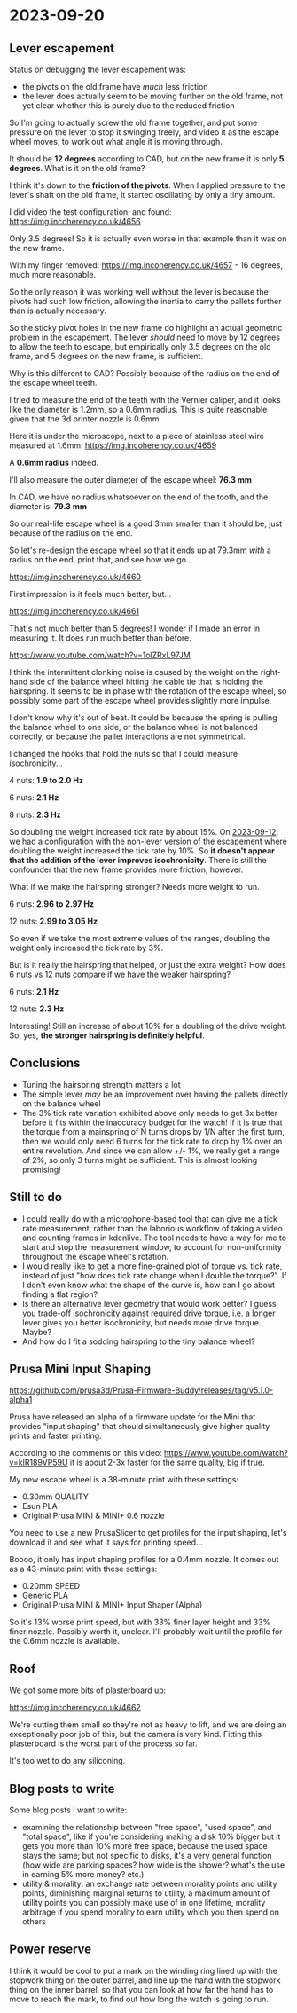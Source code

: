 # 2023-09-20

## Lever escapement

Status on debugging the lever escapement was: 

* the pivots on the old frame have *much* less friction
* the lever does actually seem to be moving further on the old frame, not yet clear whether this is purely due to the reduced friction

So I'm going to actually screw the old frame together, and put some pressure on the lever to stop it swinging
freely, and video it as the escape wheel moves, to work out what angle it is moving through.

It should be **12 degrees** according to CAD, but on the new frame it is only **5 degrees**. What is it on the old frame?

I think it's down to the **friction of the pivots**. When I applied pressure to the lever's shaft on the old frame,
it started oscillating by only a tiny amount.

I did video the test configuration, and found: https://img.incoherency.co.uk/4656

Only 3.5 degrees! So it is actually even worse in that example than it was on the new frame.

With my finger removed: https://img.incoherency.co.uk/4657 - 16 degrees, much more reasonable.

So the only reason it was working well without the lever is because the pivots had such low friction, allowing the inertia
to carry the pallets further than is actually necessary.

So the sticky pivot holes in the new frame do highlight an actual geometric problem in the escapement.
The lever *should* need to move by 12 degrees to allow the teeth to escape, but empirically only 3.5
degrees on the old frame, and 5 degrees on the new frame, is sufficient.

Why is this different to CAD? Possibly because of the radius on the end of the escape wheel teeth.

I tried to measure the end of the teeth with the Vernier caliper, and it looks like
the diameter is 1.2mm, so a 0.6mm radius. This is quite reasonable given that the 3d printer nozzle is 0.6mm.

Here it is under the microscope, next to a piece of stainless steel wire measured at 1.6mm: https://img.incoherency.co.uk/4659

A **0.6mm radius** indeed.

I'll also measure the outer diameter of the escape wheel: **76.3 mm**

In CAD, we have no radius whatsoever on the end of the tooth, and the diameter is: **79.3 mm**

So our real-life escape wheel is a good 3mm smaller than it should be, just because of the radius on the end.

So let's re-design the escape wheel so that it ends up at 79.3mm *with* a radius on the end, print that, and see
how we go...

https://img.incoherency.co.uk/4660

First impression is it feels much better, but...

https://img.incoherency.co.uk/4661

That's not much better than 5 degrees! I wonder if I made an error in measuring it. It does run much better than before.

https://www.youtube.com/watch?v=1olZRxL97JM

I think the intermittent clonking noise is caused by the weight on the right-hand side of the balance wheel hitting the cable tie that is holding the hairspring. It seems to be in phase with the rotation of the escape wheel, so possibly some part of the escape wheel provides slightly more impulse.

I don't know why it's out of beat. It could be because the spring is pulling the balance wheel to one side, or the balance wheel is not balanced correctly, or because the pallet interactions are not symmetrical.

I changed the hooks that hold the nuts so that I could measure isochronicity...

4 nuts: **1.9 to 2.0 Hz**

6 nuts: **2.1 Hz**

8 nuts: **2.3 Hz**

So doubling the weight increased tick rate by about 15%. On [2023-09-12](20230912.md), we had a configuration with
the non-lever version of the escapement where doubling the weight increased the tick rate by 10%. So **it doesn't appear
that the addition of the lever improves isochronicity**. There is still the confounder that the new frame provides more
friction, however.

What if we make the hairspring stronger? Needs more weight to run.

6 nuts: **2.96 to 2.97 Hz**

12 nuts: **2.99 to 3.05 Hz**

So even if we take the most extreme values of the ranges, doubling the weight only increased the tick rate by 3%.

But is it really the hairspring that helped, or just the extra weight? How does 6 nuts vs 12 nuts compare if we have the weaker hairspring?

6 nuts: **2.1 Hz**

12 nuts: **2.3 Hz**

Interesting! Still an increase of about 10% for a doubling of the drive weight. So, yes, **the stronger hairspring is definitely helpful**.

## Conclusions

* Tuning the hairspring strength matters a lot
* The simple lever *may* be an improvement over having the pallets directly on the balance wheel
* The 3% tick rate variation exhibited above only needs to get 3x better before it fits within the inaccuracy budget for the watch! If it
  is true that the torque from a mainspring of N turns drops by 1/N after the first turn, then we would only need 6 turns
  for the tick rate to drop by 1% over an entire revolution. And since we can allow +/- 1%, we really get a range of 2%, so only
  3 turns might be sufficient. This is almost looking promising!

## Still to do

* I could really do with a microphone-based tool that can give me a tick rate measurement, rather than the laborious workflow
of taking a video and counting frames in kdenlive. The tool needs to have a way for me to start and stop the measurement window,
to account for non-uniformity throughout the escape wheel's rotation.
* I would really like to get a more fine-grained plot of torque vs. tick rate, instead of just "how does tick rate change when I double
the torque?". If I don't even know what the shape of the curve is, how can I go about finding a flat region?
* Is there an alternative lever geometry that would work better? I guess you trade-off isochronicity against required drive torque, i.e.
a longer lever gives you better isochronicity, but needs more drive torque. Maybe?
* And how do I fit a sodding hairspring to the tiny balance wheel?

## Prusa Mini Input Shaping

https://github.com/prusa3d/Prusa-Firmware-Buddy/releases/tag/v5.1.0-alpha1

Prusa have released an alpha of a firmware update for the Mini that provides "input shaping" that should simultaneously give
higher quality prints and faster printing.

According to the comments on this video: https://www.youtube.com/watch?v=klR189VP59U it is about 2-3x faster for the same quality,
big if true.

My new escape wheel is a 38-minute print with these settings:

 * 0.30mm QUALITY
 * Esun PLA
 * Original Prusa MINI & MINI+ 0.6 nozzle

You need to use a new PrusaSlicer to get profiles for the input shaping, let's download it and see what it says for printing speed...

Boooo, it only has input shaping profiles for a 0.4mm nozzle. It comes out as a 43-minute
print with these settings:

* 0.20mm SPEED
* Generic PLA
* Original Prusa MINI & MINI+ Input Shaper (Alpha)

So it's 13% worse print speed, but with 33% finer layer height and 33% finer nozzle.
Possibly worth it, unclear. I'll probably wait until the profile for the 0.6mm nozzle is available.

## Roof

We got some more bits of plasterboard up:

https://img.incoherency.co.uk/4662

We're cutting them small so they're not as heavy to lift, and we are doing an exceptionally poor job of this, but
the camera is very kind. Fitting this plasterboard is the worst part of the process so far.

It's too wet to do any siliconing.

## Blog posts to write

Some blog posts I want to write:

* examining the relationship between "free space", "used space", and "total space", like if you're considering
making a disk 10% bigger but it gets you more than 10% more free space, because the used space stays the same;
but not specific to disks, it's a very general function (how wide are parking spaces? how wide is the shower? what's
the use in earning 5% more money? etc.)
* utility & morality: an exchange rate between morality points and utility points, diminishing marginal returns to utility,
a maximum amount of utility points you can possibly make use of in one lifetime, morality arbitrage if you spend morality to earn utility which you then spend on others

## Power reserve

I think it would be cool to put a mark on the winding ring lined up with the stopwork thing on the outer barrel,
and line up the hand with the stopwork thing on the inner barrel, so that you can look at how far the hand has
to move to reach the mark, to find out how long the watch is going to run.
